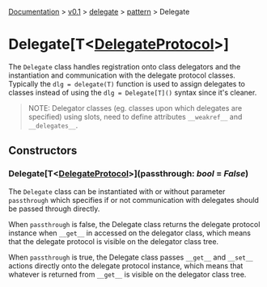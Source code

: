[Documentation](../../../documentation.md) >
 [v0.1](../../version.md) >
  [delegate](../module.md) >
   [pattern](module.md) >
    Delegate

# Delegate[T\<[DelegateProtocol](protocols/delegate_protocol.md)\>]

The `Delegate` class handles registration onto class delegators and the instantiation and communication with the delegate protocol classes. Typically the `dlg = delegate(T)` function is used to assign delegates to classes instead of using the `dlg = Delegate[T]()` syntax since it's cleaner.

> NOTE: Delegator classes (eg. classes upon which delegates are specified) using slots, need to define attributes `__weakref__` and `__delegates__`.

## Constructors

### Delegate[T\<[DelegateProtocol](protocols/delegate_protocol.md)>](passthrough: _bool_ = _False_)

The `Delegate` class can be instantiated with or without parameter `passthrough` which specifies if or not communication with delegates should be passed through directly.

When `passthrough` is false, the Delegate class returns the delegate protocol instance when `__get__` in accessed
 on the delegator class, which means that the delegate protocol is visible on the delegator class tree.

When `passthrough` is true, the Delegate class passes `__get__` and `__set__` actions directly onto the delegate protocol instance, which means that whatever is returned from `__get__` is visible on the delegator class tree.

